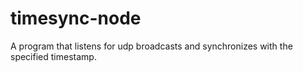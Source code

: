 # timesync-node
A program that listens for udp broadcasts and synchronizes with the specified timestamp.
